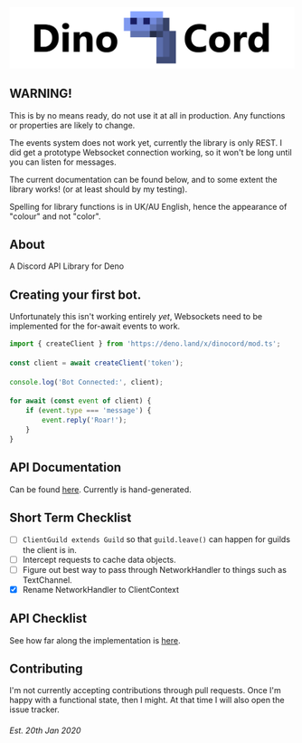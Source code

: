 ![DinoCord](banner.png)

## WARNING!
This is by no means ready, do not use it at all in production. Any functions or properties are likely to change.

The events system does not work yet, currently the library is only REST.
I did get a prototype Websocket connection working, so it won't be long until you can listen for messages.

The current documentation can be found below, and to some extent the library works! (or at least should by my testing).

Spelling for library functions is in UK/AU English, hence the appearance of "colour" and not "color".

## About
A Discord API Library for Deno

## Creating your first bot.
Unfortunately this isn't working entirely *yet*, Websockets need to be implemented for the for-await events to work.
```js
import { createClient } from 'https://deno.land/x/dinocord/mod.ts';

const client = await createClient('token');

console.log('Bot Connected:', client);

for await (const event of client) {
    if (event.type === 'message') {
        event.reply('Roar!');
    }
}
```

## API Documentation
Can be found [here](doc.md). Currently is hand-generated.

## Short Term Checklist
- [ ] `ClientGuild extends Guild` so that `guild.leave()` can happen for guilds the client is in.
- [ ] Intercept requests to cache data objects.
- [ ] Figure out best way to pass through NetworkHandler to things such as TextChannel.
- [x] Rename NetworkHandler to ClientContext

## API Checklist
See how far along the implementation is [here](CHECKLIST.md).

## Contributing
I'm not currently accepting contributions through pull requests.
Once I'm happy with a functional state, then I might.
At that time I will also open the issue tracker.

###### Est. 20th Jan 2020
